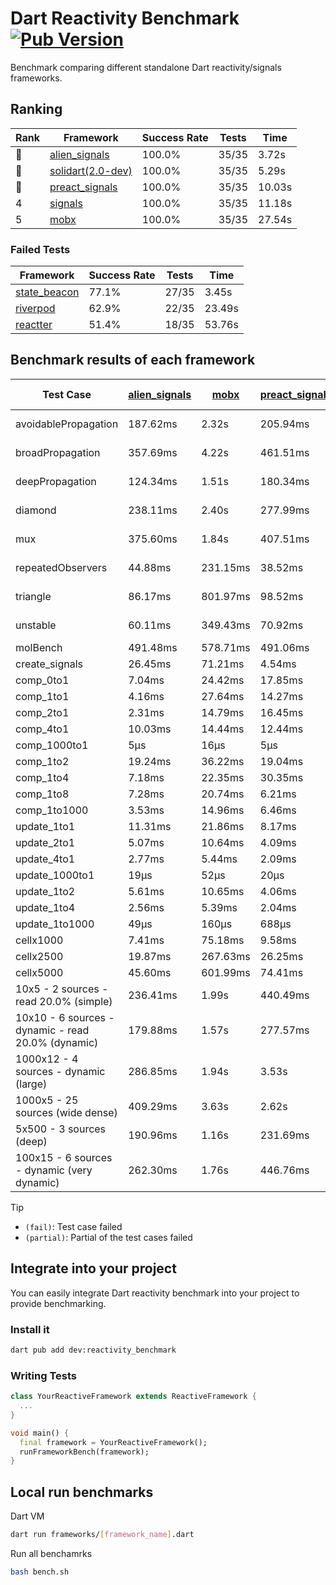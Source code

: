 # Dart Reactivity Benchmark [![Pub Version](https://img.shields.io/pub/v/reactivity_benchmark)](https://pub.dev/packages/reactivity_benchmark)

Benchmark comparing different standalone Dart reactivity/signals frameworks.

## Ranking

<!-- ranking start -->
| Rank | Framework | Success Rate | Tests | Time |
|------|-----------|--------------|-------|------|
| 🥇 | [alien_signals](https://github.com/medz/alien-signals-dart) | 100.0% | 35/35 | 3.72s |
| 🥈 | [solidart(2.0-dev)](https://github.com/nank1ro/solidart/tree/dev) | 100.0% | 35/35 | 5.29s |
| 🥉 | [preact_signals](https://pub.dev/packages/preact_signals) | 100.0% | 35/35 | 10.03s |
| 4 | [signals](https://github.com/rodydavis/signals.dart) | 100.0% | 35/35 | 11.18s |
| 5 | [mobx](https://github.com/mobxjs/mobx.dart) | 100.0% | 35/35 | 27.54s |

<!-- ranking end -->

### **Failed Tests**

<!-- fail start -->
| Framework | Success Rate | Tests | Time |
|-----------|--------------|-------|------|
| [state_beacon](https://github.com/jinyus/dart_beacon) | 77.1% | 27/35 | 3.45s |
| [riverpod](https://github.com/rrousselGit/riverpod) | 62.9% | 22/35 | 23.49s |
| [reactter](https://github.com/2devs-team/reactter) | 51.4% | 18/35 | 53.76s |

<!-- fail end -->

## Benchmark results of each framework

<!-- test-case start -->
| Test Case | [alien_signals](https://github.com/medz/alien-signals-dart) | [mobx](https://github.com/mobxjs/mobx.dart) | [preact_signals](https://pub.dev/packages/preact_signals) | [reactter](https://github.com/2devs-team/reactter) | [riverpod](https://github.com/rrousselGit/riverpod) | [signals](https://github.com/rodydavis/signals.dart) | [solidart(2.0-dev)](https://github.com/nank1ro/solidart/tree/dev) | [state_beacon](https://github.com/jinyus/dart_beacon) |
|---|---|---|---|---|---|---|---|---|
| avoidablePropagation | 187.62ms | 2.32s | 205.94ms | 1.25s | 1.45s | 210.28ms | 275.51ms | 149.98ms (fail) |
| broadPropagation | 357.69ms | 4.22s | 461.51ms | 4.99s | 84.02ms (fail) | 462.26ms | 506.15ms | 6.24ms (fail) |
| deepPropagation | 124.34ms | 1.51s | 180.34ms | 4.00s | 1.94s (fail) | 184.53ms | 178.94ms | 143.55ms (fail) |
| diamond | 238.11ms | 2.40s | 277.99ms | 14.03s (fail) | 2.65s (fail) | 294.71ms | 354.28ms | 179.57ms (fail) |
| mux | 375.60ms | 1.84s | 407.51ms | 1.02s | 601.89ms (fail) | 406.10ms | 445.16ms | 190.27ms (fail) |
| repeatedObservers | 44.88ms | 231.15ms | 38.52ms | 9.74s | 431.94ms (fail) | 46.31ms | 81.60ms | 52.20ms (fail) |
| triangle | 86.17ms | 801.97ms | 98.52ms | 4.52s | 970.45ms (fail) | 105.47ms | 119.07ms | 75.95ms (fail) |
| unstable | 60.11ms | 349.43ms | 70.92ms | 7.64s | 651.03ms (fail) | 76.25ms | 93.93ms | 336.85ms (fail) |
| molBench | 491.48ms | 578.71ms | 491.06ms | 5.90s | 12.12ms | 487.76ms | 492.72ms | 1.14ms |
| create_signals | 26.45ms | 71.21ms | 4.54ms | 13.34ms | 23.23ms | 25.23ms | 51.55ms | 59.75ms |
| comp_0to1 | 7.04ms | 24.42ms | 17.85ms | 13.68ms | 13.36ms | 11.96ms | 28.47ms | 53.16ms |
| comp_1to1 | 4.16ms | 27.64ms | 14.27ms | 99.56ms | 22.60ms | 28.20ms | 44.80ms | 54.45ms |
| comp_2to1 | 2.31ms | 14.79ms | 16.45ms | 72.37ms | 26.98ms | 16.43ms | 25.16ms | 36.20ms |
| comp_4to1 | 10.03ms | 14.44ms | 12.44ms | 85.23ms | 7.06ms | 3.81ms | 22.43ms | 16.43ms |
| comp_1000to1 | 5μs | 16μs | 5μs | 59.32ms | 4μs | 5μs | 15μs | 42μs |
| comp_1to2 | 19.24ms | 36.22ms | 19.04ms | 66.89ms | 12.64ms | 13.18ms | 29.88ms | 45.93ms |
| comp_1to4 | 7.18ms | 22.35ms | 30.35ms | 99.18ms | 24.56ms | 14.11ms | 35.52ms | 44.80ms |
| comp_1to8 | 7.28ms | 20.74ms | 6.21ms | 116.37ms | 4.65ms | 7.71ms | 26.96ms | 44.08ms |
| comp_1to1000 | 3.53ms | 14.96ms | 6.46ms | 47.90ms | 4.06ms | 4.50ms | 15.57ms | 39.32ms |
| update_1to1 | 11.31ms | 21.86ms | 8.17ms | N/A | 87.78ms | 9.18ms | 16.16ms | 5.73ms |
| update_2to1 | 5.07ms | 10.64ms | 4.09ms | N/A | 45.34ms | 4.58ms | 8.49ms | 2.89ms |
| update_4to1 | 2.77ms | 5.44ms | 2.09ms | N/A | 21.74ms | 2.30ms | 4.08ms | 1.44ms |
| update_1000to1 | 19μs | 52μs | 20μs | N/A | 219μs | 23μs | 40μs | 15μs |
| update_1to2 | 5.61ms | 10.65ms | 4.06ms | N/A | 45.84ms | 4.91ms | 8.13ms | 2.96ms |
| update_1to4 | 2.56ms | 5.39ms | 2.04ms | N/A | 21.94ms | 2.30ms | 4.05ms | 1.45ms |
| update_1to1000 | 49μs | 160μs | 688μs | N/A | 147μs | 43μs | 161μs | 382μs |
| cellx1000 | 7.41ms | 75.18ms | 9.58ms | N/A | N/A | 9.63ms | 11.60ms | 5.69ms |
| cellx2500 | 19.87ms | 267.63ms | 26.25ms | N/A | N/A | 34.83ms | 38.64ms | 25.47ms |
| cellx5000 | 45.60ms | 601.99ms | 74.41ms | N/A | N/A | 72.96ms | 86.69ms | 81.04ms |
| 10x5 - 2 sources - read 20.0% (simple) | 236.41ms | 1.99s | 440.49ms | N/A | 2.35s | 504.05ms | 353.98ms | 262.08ms |
| 10x10 - 6 sources - dynamic - read 20.0% (dynamic) | 179.88ms | 1.57s | 277.57ms | N/A | 1.55s (partial) | 282.71ms | 244.46ms | 222.04ms |
| 1000x12 - 4 sources - dynamic (large) | 286.85ms | 1.94s | 3.53s | N/A | 2.61s (partial) | 3.74s | 466.35ms | 341.49ms |
| 1000x5 - 25 sources (wide dense) | 409.29ms | 3.63s | 2.62s | N/A | 4.56s | 3.41s | 593.12ms | 499.62ms |
| 5x500 - 3 sources (deep) | 190.96ms | 1.16s | 231.69ms | N/A | 1.44s | 226.92ms | 252.69ms | 203.45ms |
| 100x15 - 6 sources - dynamic (very dynamic) | 262.30ms | 1.76s | 446.76ms | N/A | 1.83s (partial) | 474.24ms | 378.53ms | 262.02ms |

<!-- test-case end -->

> [!TIP]
> - `(fail)`: Test case failed
> - `(partial)`: Partial of the test cases failed

## Integrate into your project

You can easily integrate Dart reactivity benchmark into your project to provide benchmarking.

### Install it

```bash
dart pub add dev:reactivity_benchmark
```

### Writing Tests

```dart
class YourReactiveFramework extends ReactiveFramework {
  ...
}

void main() {
  final framework = YourReactiveFramework();
  runFrameworkBench(framework);
}
```

## Local run benchmarks

Dart VM
```bash
dart run frameworks/[framework_name].dart
```

Run all benchamrks
```bash
bash bench.sh
```
